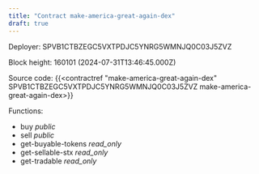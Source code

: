 ```yaml
---
title: "Contract make-america-great-again-dex"
draft: true
---
```

Deployer: SPVB1CTBZEGC5VXTPDJC5YNRG5WMNJQ0C03J5ZVZ


 



Block height: 160101 (2024-07-31T13:46:45.000Z)

Source code: {{<contractref "make-america-great-again-dex" SPVB1CTBZEGC5VXTPDJC5YNRG5WMNJQ0C03J5ZVZ make-america-great-again-dex>}}

Functions:

* buy _public_
* sell _public_
* get-buyable-tokens _read_only_
* get-sellable-stx _read_only_
* get-tradable _read_only_
